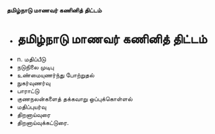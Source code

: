**தமிழ்நாடு மாணவர் கணினித் திட்டம்**
- # தமிழ்நாடு மாணவர் கணினித் திட்டம்
- n. மதிப்பீடு
- நடுநிலை முடிபு
- உண்மையுணர்ந்து போற்றுதல்
- நுகர்வுணர்வு
- பாராட்டு
- குணநலன்களைத் தக்கவாறு ஒப்புக்கொள்ளல்
- மதிப்புயர்வு
- திறனாய்வுரை
- திறனாய்வுக்கட்டுரை.


